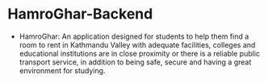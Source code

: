 # HamroGhar-Backend
- HamroGhar: An application designed for students to help them find a room to rent in Kathmandu Valley with adequate facilities, colleges and educational institutions are in close proximity or there is a reliable public transport service, in addition to being safe, secure and having a great environment for studying. 
